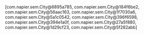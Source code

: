 [com.napier.sem.City@6895a785, com.napier.sem.City@184f6be2, com.napier.sem.City@56aac163, com.napier.sem.City@1f7030a6, com.napier.sem.City@5a1c0542, com.napier.sem.City@396f6598, com.napier.sem.City@394e1a0f, com.napier.sem.City@27a5f880, com.napier.sem.City@1d29cf23, com.napier.sem.City@5f282abb]
